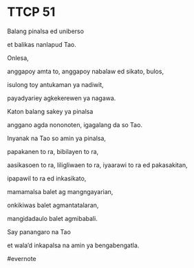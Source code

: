 # TTCP 51

Balang pinalsa ed uniberso

et balikas nanlapud Tao.

Onlesa,

anggapoy amta to, anggapoy nabalaw ed sikato, bulos,

isulong toy antukaman ya nadiwit,

payadyariey agkekerewen ya nagawa.

Katon balang sakey ya pinalsa

anggano agda nononoten, igagalang da so Tao.

Inyanak na Tao so amin ya pinalsa,

papakanen to ra, bibilayen to ra,

aasikasoen to ra, liligliwaen to ra, iyaarawi to ra ed pakasakitan,

ipapawil to ra ed inkasikato,

mamamalsa balet ag mangngayarian,

onkikiwas balet agmantatalaran,

mangidadaulo balet agmibabali.

Say panangaro na Tao

et wala’d inkapalsa na amin ya bengabengatla.

\#evernote

